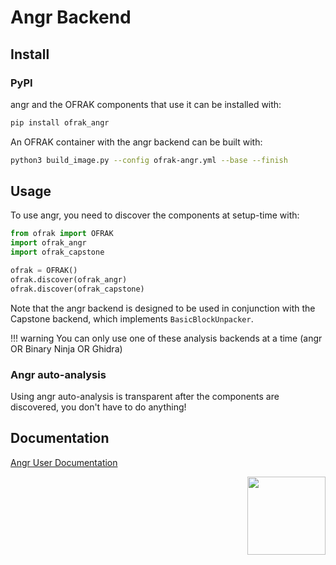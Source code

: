 # Angr Backend

## Install

### PyPI

angr and the OFRAK components that use it can be installed with:

```bash
pip install ofrak_angr
```

An OFRAK container with the angr backend can be built with:
```bash
python3 build_image.py --config ofrak-angr.yml --base --finish
```

## Usage

To use angr, you need to discover the components at setup-time with:

```python
from ofrak import OFRAK
import ofrak_angr
import ofrak_capstone

ofrak = OFRAK()
ofrak.discover(ofrak_angr)
ofrak.discover(ofrak_capstone)
```

Note that the angr backend is designed to be used in conjunction with the Capstone backend, which implements `BasicBlockUnpacker`.

!!! warning
    You can only use one of these analysis backends at a time (angr OR Binary Ninja OR Ghidra)

### Angr auto-analysis

Using angr auto-analysis is transparent after the components are discovered, you don't 
have to do anything!

## Documentation

[Angr User Documentation](https://docs.angr.io/)

<div align="right">
<img src="../../assets/square_05.png" width="125" height="125">
</div>
